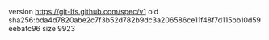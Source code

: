 version https://git-lfs.github.com/spec/v1
oid sha256:bda4d7820abe2c7f3b52d782b9dc3a206586ce11f48f7d115bb10d59eebafc96
size 9923

